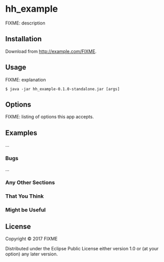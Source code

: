 # hh_example

FIXME: description

## Installation

Download from http://example.com/FIXME.

## Usage

FIXME: explanation

    $ java -jar hh_example-0.1.0-standalone.jar [args]

## Options

FIXME: listing of options this app accepts.

## Examples

...

### Bugs

...

### Any Other Sections
### That You Think
### Might be Useful

## License

Copyright © 2017 FIXME

Distributed under the Eclipse Public License either version 1.0 or (at
your option) any later version.
